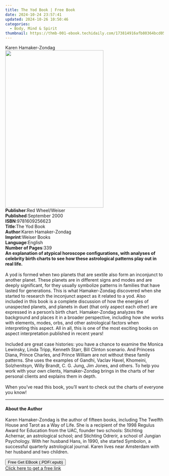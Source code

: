 ```yaml
---
title: The Yod Book | Free Book
date: 2024-10-24 23:57:41
updated: 2024-10-26 10:50:46
categories:
  - Body, Mind & Spirit
thumbnail: https://thmb-001-ebook.techidaily.com/173814916afb80364bcd059082b0d1261a0a60a453516bfd368f5549c7787d4e.jpg
---
```

<main id="book-container">
  <div class="flex flex-col">
    <div class="book-brief flex-1 py-6 px-4 sm:p-6 md:py-10 md:px-8">
      <!-- brief-->
      <div class="book-brief-main">Karen Hamaker-Zondag</div>
    </div>
    <div
      class="book-meta-info flex-1 grid gap-4 col-start-1 col-end-3 row-start-1 sm:mb-6 sm:grid-cols-4 lg:gap-6 lg:col-start-2 lg:row-end-6 lg:row-span-6 lg:mb-0"
    >
      <div
        class="book-meta-info-left place-content-center mt-4 p-4 text-sm leading-6 col-start-2 col-span-2 dark:text-slate-400"
      >
        <img
          class="w-full h-500 object-cover rounded-lg sm:h-255 sm:col-span-2 lg:col-span-full"
          src="https://img-001-ebook.techidaily.com/a37658f65891f66acf70d9269ea0c9990d340996939bdc37f7d7c602ff0cbafb.jpg"
          alt=""
          width="312"
          height="500"
        />
      </div>
      <div
        class="book-meta-info-right mt-2 col-start-1 row-start-2 col-span-3 self-center"
      >
        <!-- meta data  -->
        <div class="flex flex-col px-4 md:px-8">
          <div class="flex-1">
            <strong>Publisher</strong>:<span class="px-2"
              >Red Wheel/Weiser</span
            >
          </div>
          <div class="flex-1">
            <strong>Published</strong>:<span class="px-2">September 2000</span>
          </div>
          <div class="flex-1">
            <strong>ISBN</strong>:<span class="px-2">9781609256623</span>
          </div>
          <div class="flex-1">
            <strong>Title</strong>:<span class="px-2">The Yod Book</span>
          </div>
          <div class="flex-1">
            <strong>Author</strong>:<span class="px-2"
              >Karen Hamaker-Zondag</span
            >
          </div>
          <div class="flex-1">
            <strong>Imprint</strong>:<span class="px-2">Weiser Books</span>
          </div>
          <div class="flex-1">
            <strong>Language</strong>:<span class="px-2">English</span>
          </div>
          <div class="flex-1">
            <strong>Number of Pages</strong>:<span class="px-2">339</span>
          </div>
        </div>
      </div>
    </div>
    <div class="book-description flex-1 py-6 px-4 sm:p-6 md:py-10 md:px-8">
      <div class="book-description-main">
        <div accordion-content="" id="description">
          <b
            >An explanation of atypical horoscope configurations, with analyses
            of celebrity birth charts to see how these astrological patterns
            play out in real life.</b
          ><br /><br />A yod is formed when two planets that are sextile also
          form an inconjunct to another planet. These planets are in different
          signs and modes and are deeply significant, for they usually symbolize
          patterns in families that have lasted for generations. This is what
          Hamaker-Zondag discovered when she started to research the inconjunct
          aspect as it related to a yod. Also included in this book is a
          complete discussion of how the energies of unaspected planets, and
          planets in duet (that only aspect each other) are expressed in a
          person’s birth chart. Hamaker-Zondag analyzes the background and
          places it in a broader perspective, including how she works with
          elements, modes, orbs, and other astrological factors when
          interpreting this aspect. All in all, this is one of the most exciting
          books on aspect interpretation published in recent years!<br /><br />Included
          are great case histories: you have a chance to examine the Monica
          Lewinsky, Linda Tripp, Kenneth Starr, Bill Clinton scenario. And
          Princess Diana, Prince Charles, and Prince William are not without
          these family patterns. She uses the examples of Gandhi, Vaclav Havel,
          Khomeini, Solzhenitsyn, Willy Brandt, C. G. Jung, Jim Jones, and
          others. To help you work with your own clients, Hamaker-Zondag brings
          in the charts of her personal clients and explains them in depth.<br /><br />When
          you’ve read this book, you’ll want to check out the charts of everyone
          you know!
        </div>
        <div class="accordion-fader"></div>
      </div>
    </div>
    <div class="book-excerpts flex-1 py-6 px-4 sm:p-6 md:py-10 md:px-8">
      <!-- excerpts-->
      <div class="book-excerpts-main">
        <hr />
        <h4 class="placeholder placeholder-heading">
          <span>About the Author</span>
        </h4>
        <p>
          Karen Hamaker-Zondag is the author of fifteen books, including The
          Twelfth House and Tarot as a Way of Life. She is a recipient of the
          1998 Regulus Award for Education from the UAC, founder two schools:
          Stichting Achernar, an astrological school; and Stichting Odrerir, a
          school of Jungian Psychology. With her husband Hans, in 1990, she
          started Symbolon, a successful quarterly astrological journal. Karen
          lives near Amsterdam with her husband and two children.
        </p>
      </div>
    </div>
    <div
      class="book-about-author flex-1 py-6 px-4 sm:p-6 md:py-10 md:px-8"
    ></div>
    <div class="book-free-get flex-1 py-6 px-4 sm:p-6 md:py-10 md:px-8">
      <button
        id="btn-free-get"
        class="bg-blue-500 hover:bg-blue-700 text-white font-bold py-2 px-4 rounded"
      >
        Free Get EBook (.PDF/.epub)
      </button>
      <div id="countdown-display" class="px-2 text-lg mt-2"></div>
      <a
        id="free-link"
        class="hidden bg-blue-500 hover:bg-blue-700 text-white font-bold py-2 px-4 rounded"
        href="https://www.ebooks.com/en-us/book/210877203/the-yod-book/karen-hamaker-zondag/"
        target="_blank"
        >Click here to get a free link</a
      >
    </div>
    <script>
      let countdownTime = 0;
      let countdownInterval = null;
      document
        .getElementById('btn-free-get')
        .addEventListener('click', startCountdown);
      function startCountdown() {
        countdownTime = new Date().getTime() + 60000 * 3;
        countdownInterval = setInterval(updateCountdown, 1000);
        document.getElementById('btn-free-get').disabled = true;
        document
          .getElementById('btn-free-get')
          .classList.add('bg-gray-500', 'cursor-not-allowed');
      }
      function updateCountdown() {
        let currentTime = new Date().getTime();
        let timeLeft = countdownTime - currentTime;
        let secondsLeft = Math.floor(timeLeft / 1000);
        document.getElementById('countdown-display').innerHTML =
          `Remaining time: ${secondsLeft} seconds.`;
        if (secondsLeft <= 0) {
          clearInterval(countdownInterval);
          document.getElementById('btn-free-get').classList.add('hidden');
          document.getElementById('free-link').classList.remove('hidden');
          document.getElementById('countdown-display').innerHTML = '';
        }
      }
    </script>
  </div>
</main>
